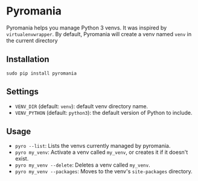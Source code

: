 # Pyromania

Pyromania helps you manage Python 3 venvs. It was inspired by `virtualenvwrapper`. By default, Pyromania will create a venv named `venv` in the current directory

## Installation

```
sudo pip install pyromania
```

## Settings

* `VENV_DIR` (default: `venv`): default venv directory name.
* `VENV_PYTHON` (default: `python3`): the default version of Python to include.

## Usage

* `pyro --list`: Lists the venvs currently managed by pyromania.
* `pyro my_venv`: Activate a venv called `my_venv`, or creates it if it doesn't exist.
* `pyro my_venv --delete`: Deletes a venv called `my_venv`.
* `pyro my_venv --packages`: Moves to the venv's `site-packages` directory.
